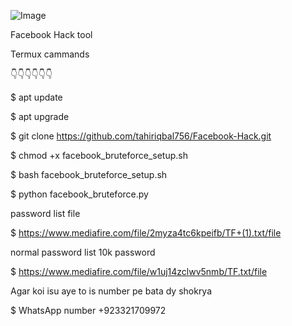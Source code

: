 ![Image](https://github.com/user-attachments/assets/fd07ece0-0f03-4dcc-ad05-f29892fd3038)






Facebook Hack tool




Termux cammands

👇👇👇👇👇👇

$ apt update 

$ apt upgrade 

$ git clone https://github.com/tahiriqbal756/Facebook-Hack.git

$ chmod +x facebook_bruteforce_setup.sh

$ bash facebook_bruteforce_setup.sh

$ python facebook_bruteforce.py


password list file 

$ https://www.mediafire.com/file/2myza4tc6kpeifb/TF+(1).txt/file

normal password list 10k password 

$ https://www.mediafire.com/file/w1uj14zclwv5nmb/TF.txt/file


 Agar koi isu aye to is number pe bata dy shokrya 

 
 $ WhatsApp number +923321709972

